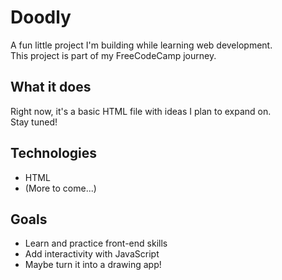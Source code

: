 # Doodly 

A fun little project I'm building while learning web development.  
This project is part of my FreeCodeCamp journey.

## What it does
Right now, it's a basic HTML file with ideas I plan to expand on.  
Stay tuned!

## Technologies
- HTML
- (More to come...)

## Goals
- Learn and practice front-end skills
- Add interactivity with JavaScript
- Maybe turn it into a drawing app!
